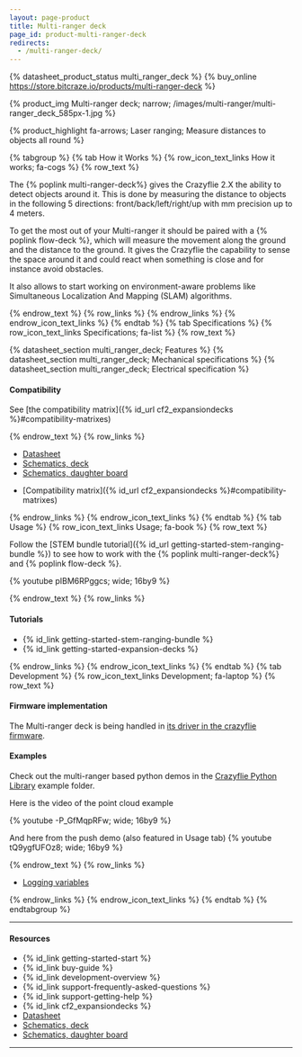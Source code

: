 ```yaml
---
layout: page-product
title: Multi-ranger deck
page_id: product-multi-ranger-deck
redirects:
  - /multi-ranger-deck/
---
```


{% datasheet_product_status multi_ranger_deck %}
{% buy_online https://store.bitcraze.io/products/multi-ranger-deck %}

{% product_img Multi-ranger deck; narrow;
/images/multi-ranger/multi-ranger_deck_585px-1.jpg
%}

{% product_highlight
fa-arrows;
Laser ranging;
Measure distances to objects all round
%}

{% tabgroup %}
{% tab How it Works %}
{% row_icon_text_links How it works; fa-cogs %}
{% row_text %}

The {% poplink multi-ranger-deck%} gives the Crazyflie 2.X the ability to detect objects around it. This is done by measuring the distance to objects in the following 5 directions: front/back/left/right/up with mm precision up to 4 meters.

To get the most out of your Multi-ranger it should be paired with a {% poplink flow-deck %}, which will measure the movement along the ground and the distance to the ground. It gives the Crazyflie  the capability to sense the space around it and could react when something is close and for instance avoid obstacles.

It also allows to start working on environment-aware problems like Simultaneous Localization And Mapping (SLAM) algorithms.


{% endrow_text %}
{% row_links %}
{% endrow_links %}
{% endrow_icon_text_links %}
{% endtab %}
{% tab Specifications %}
{% row_icon_text_links Specifications; fa-list %}
{% row_text %}

{% datasheet_section multi_ranger_deck; Features %}
{% datasheet_section multi_ranger_deck; Mechanical specifications %}
{% datasheet_section multi_ranger_deck; Electrical specification %}
#### Compatibility
See [the compatibility matrix]({% id_url cf2_expansiondecks %}#compatibility-matrixes)

{% endrow_text %}
{% row_links %}

- [Datasheet](/documentation/hardware/multi_ranger_deck/multi_ranger_deck-datasheet.pdf)
- [Schematics, deck](/documentation/hardware/multi_ranger_deck/multi-ranger-reve.pdf)
- [Schematics, daughter board](/documentation/hardware/multi_ranger_deck/multi-ranger-daughter-board-reve.pdf)
* [Compatibility matrix]({% id_url cf2_expansiondecks %}#compatibility-matrixes)

{% endrow_links %}
{% endrow_icon_text_links %}
{% endtab %}
{% tab Usage %}
{% row_icon_text_links Usage; fa-book %}
{% row_text %}

Follow the [STEM bundle tutorial]({% id_url getting-started-stem-ranging-bundle %}) to see how to work with the {% poplink multi-ranger-deck%} and {% poplink flow-deck %}.

{% youtube pIBM6RPggcs; wide; 16by9 %}

{% endrow_text %}
{% row_links %}

#### Tutorials

 - {% id_link getting-started-stem-ranging-bundle %}
 - {% id_link getting-started-expansion-decks %}

{% endrow_links %}
{% endrow_icon_text_links %}
{% endtab %}
{% tab Development %}
{% row_icon_text_links Development;  fa-laptop %}
{% row_text %}

#### Firmware implementation
The Multi-ranger deck is being handled in [its driver in the crazyflie firmware](https://github.com/bitcraze/crazyflie-firmware/blob/master/src/deck/drivers/src/multiranger.c).

#### Examples
Check out the multi-ranger based python demos in the [Crazyflie Python Library](https://github.com/bitcraze/crazyflie-lib-python/tree/master/) example folder.

Here is the video of the point cloud example

{% youtube -P_GfMqpRFw; wide; 16by9 %}


And here from the push demo (also featured in Usage tab)
{% youtube tQ9ygfUFOz8; wide; 16by9 %}

{% endrow_text %}
{% row_links %}

- [Logging variables](/documentation/repository/crazyflie-firmware/master/api/logs/#range)

{% endrow_links %}
{% endrow_icon_text_links %}
{% endtab %}
{% endtabgroup %}



---



#### Resources

- {% id_link getting-started-start %}
- {% id_link buy-guide %}
- {% id_link development-overview %}
- {% id_link support-frequently-asked-questions %}
- {% id_link support-getting-help %}
- {% id_link cf2_expansiondecks %}
- [Datasheet](/documentation/hardware/multi_ranger_deck/multi_ranger_deck-datasheet.pdf)
- [Schematics, deck](/documentation/hardware/multi_ranger_deck/multi-ranger-reve.pdf)
- [Schematics, daughter board](/documentation/hardware/multi_ranger_deck/multi-ranger-daughter-board-reve.pdf)

---
